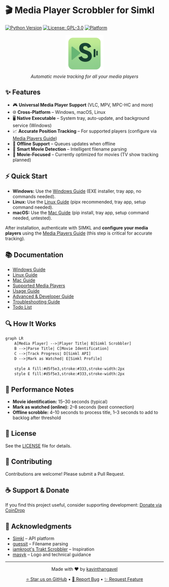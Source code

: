# 🎬 Media Player Scrobbler for Simkl

[![Python Version](https://img.shields.io/badge/python-3.9%2B-blue.svg)](https://www.python.org/downloads/)
[![License: GPL-3.0](https://img.shields.io/badge/License-GPL%20v3-blue.svg)](https://www.gnu.org/licenses/gpl-3.0)
[![Platform](https://img.shields.io/badge/platform-Windows%20%7C%20macOS%20%7C%20Linux-blue.svg)]()

<div align="center">
  <img src="simkl_mps/assets/simkl-mps.png" alt="SIMKL MPS Logo" width="120"/>
  <br/>
  <em>Automatic movie tracking for all your media players</em>
</div>

## ✨ Features

- 🎮 **Universal Media Player Support** (VLC, MPV, MPC-HC and more)
- 🌐 **Cross-Platform** – Windows, macOS, Linux
- 🖥️ **Native Executable** – System tray, auto-update, and background service (Windows)
- 📈 **Accurate Position Tracking** – For supported players (configure via [Media Players Guide](docs/media-players.md))
- 🔌 **Offline Support** – Queues updates when offline
- 🧠 **Smart Movie Detection** – Intelligent filename parsing
- 🍿 **Movie-Focused** – Currently optimized for movies (TV show tracking planned)

## ⚡ Quick Start

- **Windows:** Use the [Windows Guide](docs/windows-guide.md) (EXE installer, tray app, no commands needed).
- **Linux:** Use the [Linux Guide](docs/linux-guide.md) (pipx recommended, tray app, setup command needed).
- **macOS:** Use the [Mac Guide](docs/mac-guide.md) (pip install, tray app, setup command needed, untested).

After installation, authenticate with SIMKL and **configure your media players** using the [Media Players Guide](docs/media-players.md) (this step is critical for accurate tracking).

## 📚 Documentation

- [Windows Guide](docs/windows-guide.md)
- [Linux Guide](docs/linux-guide.md)
- [Mac Guide](docs/mac-guide.md)
- [Supported Media Players](docs/media-players.md)
- [Usage Guide](docs/usage.md)
- [Advanced & Developer Guide](docs/configuration.md)
- [Troubleshooting Guide](docs/troubleshooting.md)
- [Todo List](docs/todo.md)

## 🔍 How It Works

```mermaid
graph LR
    A[Media Player] -->|Player Title| B[Simkl Scrobbler]
    B -->|Parse Title| C[Movie Identification]
    C -->|Track Progress| D[Simkl API]
    D -->|Mark as Watched| E[Simkl Profile]
    
    style A fill:#d5f5e3,stroke:#333,stroke-width:2px
    style E fill:#d5f5e3,stroke:#333,stroke-width:2px
```

## 🚦 Performance Notes

- **Movie identification:** 15–30 seconds (typical)
- **Mark as watched (online):** 2–8 seconds (best connection)
- **Offline scrobble:** 4–10 seconds to process title, 1–3 seconds to add to backlog after threshold

## 📝 License

See the [LICENSE](LICENSE) file for details.

## 🤝 Contributing

Contributions are welcome! Please submit a Pull Request.

## ☕ Support & Donate

If you find this project useful, consider supporting development:
[Donate via CoinDrop](https://coindrop.to/kavinthangavel)

## 🙏 Acknowledgments

- [Simkl](https://simkl.com) – API platform
- [guessit](https://github.com/guessit-io/guessit) – Filename parsing
- [iamkroot's Trakt Scrobbler](https://github.com/iamkroot/trakt-scrobbler/) – Inspiration
- [masyk](https://github.com/masyk) – Logo and technical guidance

---

<div align="center">
  <p>Made with ❤️ by <a href="https://github.com/kavinthangavel">kavinthangavel</a></p>
  <p>
    <a href="https://github.com/kavinthangavel/media-player-scrobbler-for-simkl/stargazers">⭐ Star us on GitHub</a> •
    <a href="https://github.com/kavinthangavel/media-player-scrobbler-for-simkl/issues">🐞 Report Bug</a> •
    <a href="https://github.com/kavinthangavel/media-player-scrobbler-for-simkl/issues">✨ Request Feature</a>
  </p>
</div>

